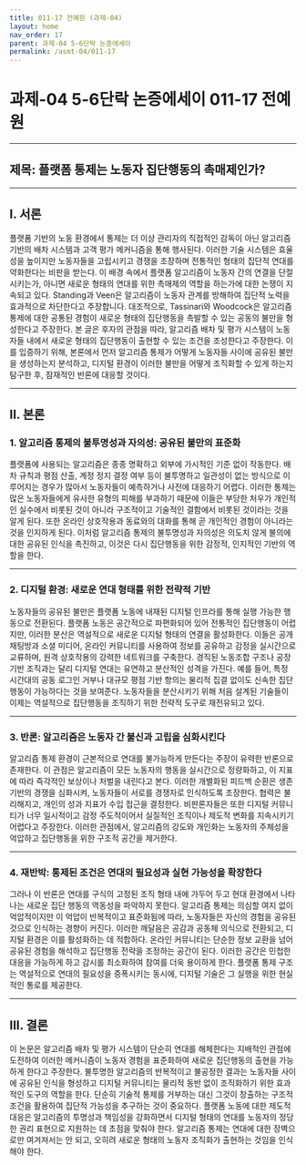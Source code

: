 ```yaml
---
title: 011-17 전예원 (과제-04)
layout: home
nav_order: 17
parent: 과제-04 5-6단락 논증에세이
permalink: /asmt-04/011-17
---
```


# 과제-04 5-6단락 논증에세이 011-17 전예원 

---

## 제목: 플랫폼 통제는 노동자 집단행동의 촉매제인가?

---

## I. 서론

플랫폼 기반의 노동 환경에서 통제는 더 이상 관리자의 직접적인 감독이 아닌 알고리즘 기반의 배차 시스템과 고객 평가 메커니즘을 통해 행사된다. 이러한 기술 시스템은 효율성을 높이지만 노동자들을 고립시키고 경쟁을 조장하며 전통적인 형태의 집단적 연대를 약화한다는 비판을 받는다. 이 배경 속에서 플랫폼 알고리즘이 노동자 간의 연결을 단절시키는가, 아니면 새로운 형태의 연대를 위한 촉매제의 역할을 하는가에 대한 논쟁이 지속되고 있다. Standing과 Veen은 알고리즘이 노동자 관계를 방해하여 집단적 노력을 효과적으로 차단한다고 주장합니다. 대조적으로, Tassinari와 Woodcock은 알고리즘 통제에 대한 공통된 경험이 새로운 형태의 집단행동을 촉발할 수 있는 공동의 불만을 형성한다고 주장한다. 본 글은 후자의 관점을 따라, 알고리즘 배차 및 평가 시스템이 노동자들 내에서 새로운 형태의 집단행동이 출현할 수 있는 조건을 조성한다고 주장한다. 이를 입증하기 위해, 본론에서 먼저 알고리즘 통제가 어떻게 노동자들 사이에 공유된 불만을 생성하는지 분석하고, 디지털 환경이 이러한 불만을 어떻게 조직화할 수 있게 하는지 탐구한 후, 잠재적인 반론에 대응할 것이다.

---

## II. 본론

### 1. 알고리즘 통제의 불투명성과 자의성: 공유된 불만의 표준화

플랫폼에 사용되는 알고리즘은 종종 명확하고 외부에 가시적인 기준 없이 작동한다. 배차 규칙과 평점 산출, 계정 정지 결정 여부 등이 불투명하고 일관성이 없는 방식으로 이루어지는 경우가 많아서 노동자들이 예측하거나 사전에 대응하기 어렵다. 이러한 통제는 많은 노동자들에게 유사한 유형의 피해를 부과하기 때문에 이들은 부당한 처우가 개인적인 실수에서 비롯된 것이 아니라 구조적이고 기술적인 결함에서 비롯된 것이라는 것을 알게 된다. 또한 온라인 상호작용과 동료와의 대화를 통해 곧 개인적인 경험이 아니라는 것을 인지하게 된다. 이처럼 알고리즘 통제의 불투명성과 자의성은 의도치 않게 불의에 대한 공유된 인식을 촉진하고, 이것은 다시 집단행동을 위한 감정적, 인지적인 기반의 역할을 한다.

---

### 2. 디지털 환경: 새로운 연대 형태를 위한 전략적 기반

노동자들의 공유된 불만은 플랫폼 노동에 내재된 디지털 인프라를 통해 실행 가능한 행동으로 전환된다. 플랫폼 노동은 공간적으로 파편화되어 있어 전통적인 집단행동이 어렵지만, 이러한 분산은 역설적으로 새로운 디지털 형태의 연결을 활성화한다. 이들은 공개 채팅방과 소셜 미디어, 온라인 커뮤니티를 사용하여 정보를 공유하고 감정을 실시간으로 교류하며, 원격 상호작용의 강력한 네트워크를 구축한다. 경직된 노동조합 구조나 공장 기반 조직과는 달리 디지털 연대는 유연하고 분산적인 성격을 가진다. 예를 들어, 특정 시간대의 공동 로그인 거부나 대규모 평점 기반 항의는 물리적 집결 없이도 신속한 집단행동이 가능하다는 것을 보여준다. 노동자들을 분산시키기 위해 처음 설계된 기술들이 이제는 역설적으로 집단행동을 조직하기 위한 전략적 도구로 재전유되고 있다.

---

### 3. 반론: 알고리즘은 노동자 간 불신과 고립을 심화시킨다

알고리즘 통제 환경이 근본적으로 연대를 불가능하게 만든다는 주장이 유력한 반론으로 존재한다. 이 관점은 알고리즘이 모든 노동자의 행동을 실시간으로 정량화하고, 이 지표에 따라 즉각적인 보상이나 처벌을 내린다고 본다. 이러한 개별화된 피드백 순환은 생존 기반의 경쟁을 심화시켜, 노동자들이 서로를 경쟁자로 인식하도록 조장한다. 협력은 불리해지고, 개인의 성과 지표가 수입 접근을 결정한다. 비판론자들은 또한 디지털 커뮤니티가 너무 일시적이고 감정 주도적이어서 실질적인 조직이나 제도적 변화를 지속시키기 어렵다고 주장한다. 이러한 관점에서, 알고리즘의 강도와 개인화는 노동자의 주체성을 억압하고 집단행동을 위한 구조적 공간을 제거한다.

---

### 4. 재반박: 통제된 조건은 연대의 필요성과 실현 가능성을 확장한다

그러나 이 반론은 연대를 구식의 고정된 조직 형태 내에 가두어 두고 현대 환경에서 나타나는 새로운 집단 행동의 역동성을 파악하지 못한다. 알고리즘 통제는 의심할 여지 없이 억압적이지만 이 억압이 반복적이고 표준화됨에 따라, 노동자들은 자신의 경험을 공유된 것으로 인식하는 경향이 커진다. 이러한 깨달음은 공감과 공동체 의식으로 전환되고, 디지털 환경은 이를 활성화하는 데 적합하다. 온라인 커뮤니티는 단순한 정보 교환을 넘어 공유된 경험을 해석하고 집단행동 전략을 조정하는 공간이 된다. 이러한 공간은 민첩한 대응을 가능하게 하고 감시를 최소화하여 참여를 더욱 용이하게 한다. 플랫폼 통제 구조는 역설적으로 연대의 필요성을 증폭시키는 동시에, 디지털 기술은 그 실행을 위한 현실적인 통로를 제공한다. 

---

## III. 결론 

이 논문은 알고리즘 배차 및 평가 시스템이 단순히 연대를 해체한다는 지배적인 관점에 도전하여 이러한 메커니즘이 노동자 경험을 표준화하여 새로운 집단행동의 출현을 가능하게 한다고 주장한다. 불투명한 알고리즘의 반복적이고 불공정한 결과는 노동자들 사이에 공유된 인식을 형성하고 디지털 커뮤니티는 물리적 동반 없이 조직화하기 위한 효과적인 도구의 역할을 한다. 단순히 기술적 통제를 거부하는 대신 그것이 창출하는 구조적 조건을 활용하여 집단적 가능성을 추구하는 것이 중요하다. 플랫폼 노동에 대한 제도적 대응은 알고리즘의 투명성과 책임성을 강화하면서 디지털 형태의 연대를 노동자의 정당한 권리 표현으로 지원하는 데 초점을 맞춰야 한다. 알고리즘 통제는 연대에 대한 장벽으로만 여겨져서는 안 되고, 오히려 새로운 형태의 노동자 조직화가 출현하는 것임을 인식해야 한다.
